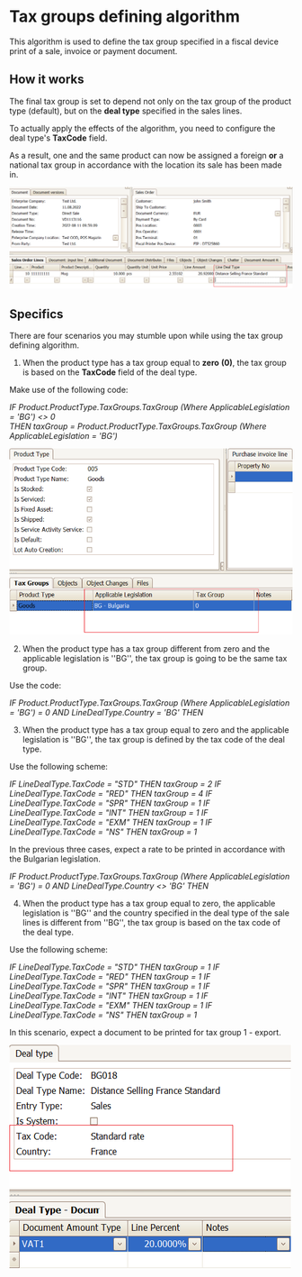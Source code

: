 # Tax groups defining algorithm

This algorithm is used to define the tax group specified in a fiscal device print of a sale, invoice or payment document.

## How it works

The final tax group is set to depend not only on the tax group of the product type (default), but on the **deal type** specified in the sales lines.

To actually apply the effects of the algorithm, you need to configure the deal type's **TaxCode** field. 

As a result, one and the same product can now be assigned a foreign **or** a national tax group in accordance with the location its sale has been made in.

![Picture](images/scrshot_1.png)

## Specifics

There are four scenarios you may stumble upon while using the tax group defining algorithm.

1. When the product type has a tax group equal to **zero** **(0)**, the tax group is based on the **TaxCode** field of the deal type.

Make use of the following code:

_IF Product.ProductType.TaxGroups.TaxGroup (Where ApplicableLegislation = 'BG') <> 0 <br>
THEN taxGroup = Product.ProductType.TaxGroups.TaxGroup (Where ApplicableLegislation = 'BG')_

![Picture](images/scrshot_2.png)

2. When the product type has a tax group different from zero and the applicable legislation is ''BG'', the tax group is going to be the same tax group.

Use the code:

_IF Product.ProductType.TaxGroups.TaxGroup (Where ApplicableLegislation = 'BG') = 0 AND LineDealType.Country = 'BG' THEN_

3. When the product type has a tax group equal to zero and the applicable legislation is ''BG'', the tax group is defined by the tax code of the deal type.

Use the following scheme:

_IF LineDealType.TaxCode = "STD" THEN taxGroup = 2
IF LineDealType.TaxCode = "RED" THEN taxGroup = 4
IF LineDealType.TaxCode = "SPR" THEN taxGroup = 1
IF LineDealType.TaxCode = "INT" THEN taxGroup = 1
IF LineDealType.TaxCode = "EXM" THEN taxGroup = 1
IF LineDealType.TaxCode = "NS" THEN taxGroup = 1_

In the previous three cases, expect a rate to be printed in accordance with the Bulgarian legislation.

_IF Product.ProductType.TaxGroups.TaxGroup (Where ApplicableLegislation = 'BG') = 0 AND LineDealType.Country <> 'BG' THEN_

4. When the product type has a tax group equal to zero, the applicable legislation is ''BG'' and the country specified in the deal type of the sale lines is different from ''BG'', the tax group is based on the tax code of the deal type.

Use the following scheme:

_IF LineDealType.TaxCode = "STD" THEN taxGroup = 1
IF LineDealType.TaxCode = "RED" THEN taxGroup = 1
IF LineDealType.TaxCode = "SPR" THEN taxGroup = 1
IF LineDealType.TaxCode = "INT" THEN taxGroup = 1
IF LineDealType.TaxCode = "EXM" THEN taxGroup = 1
IF LineDealType.TaxCode = "NS" THEN taxGroup = 1_

In this scenario, expect a document to be printed for tax group 1 - export.

![Picture](images/scrshot_3.png)

